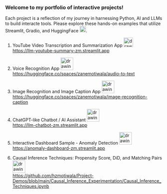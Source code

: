 ### Welcome to my portfolio of interactive projects!
Each project is a reflection of my journey in harnessing Python, AI and LLMs to build interacte tools. Please explore these hands-on examples that utilize Streamlit, Gradio, and HuggingFace <img src="https://github.com/hzmotiwala/Project-Demos/assets/7186464/cbace9cd-5b90-4283-b336-5f7c2d749090" alt="drawing" width="20"/>.

1) YouTube Video Transcription and Summarization App   <img src="https://cdn3.iconfinder.com/data/icons/social-network-30/512/social-06-1024.png" alt="drawing" width="30"/> <br/>
https://llm-youtube-summary-zm.streamlit.app 

2) Voice Recognition App   <img src="https://cdn-icons-png.flaticon.com/512/1231/1231089.png" alt="drawing" width="40"/> <br/>
https://huggingface.co/spaces/zanemotiwala/audio-to-text 

3) Image Recognition and Image Caption App   <img src="https://encrypted-tbn0.gstatic.com/images?q=tbn:ANd9GcScoTHF4x6Zjjdbn51ftjKetcn7ahFQMhD-eA&s" alt="drawing" width="40"/> <br/>
https://huggingface.co/spaces/zanemotiwala/image-recognition-caption 

4) ChatGPT-like Chatbot / AI Assistant  <img src="https://store-images.s-microsoft.com/image/apps.32077.c555960e-b128-4663-8c04-19513de007ae.c2b1d70b-53a5-431e-b655-43f0a9ef7431.0331db25-e636-4945-8f4b-4e08865d4920" alt="drawing" width="40"/>  <br/>
https://llm-chatbot-zm.streamlit.app 

6) Interactive Dashboard Sample - Anomaly Detection   <img src="https://cdn-icons-png.flaticon.com/512/6821/6821002.png" alt="drawing" width="40"/> <br/>
https://anomaly-dashboard-zm.streamlit.app 

7) Causal Inference Techniques: Propensity Score, DiD, and Matching Pairs   <img src="https://cdn1.iconfinder.com/data/icons/a-b-testing/500/ab-test-method-comparing_13-512.png" alt="drawing" width="40"/> <br/>
https://github.com/hzmotiwala/Project-Demos/blob/main/Causal_Inference_Experimentation/Causal_Inference_Techniques.ipynb 


